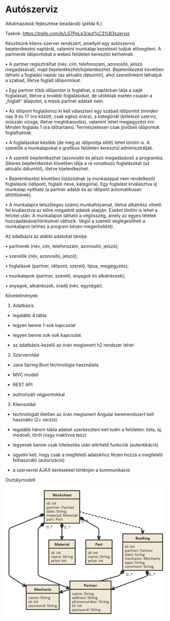 # Autószerviz
Alkalmazások fejlesztése beadandó (példa 6.)

Taskok: https://trello.com/b/LS7PpLk3/aut%C3%B3szerviz

Készítsünk kliens-szerver rendszert, amellyel egy autószerviz bejelentkezési
naptárát, valamint munkalap kezelését tudjuk elősegíteni.
A partnerek időpontokat a webes felületen keresztül kérhetnek.

• A partner regisztrálhat (név, cím, telefonszám, azonosító, jelszó megadásával),
majd bejelentkezhet/kijelentkezhet. Bejelentkezést követően látható a
foglalási naptár (az aktuális dátumtól), ahol szerelőnként láthatjuk a szabad,
illetve foglalt időpontokat.

• Egy partner több időpontot is foglalhat, a naptárban látja a saját foglalásait,
illetve a további foglalásokat, de utóbbiak esetén csupán a „foglalt” állapotot, a
másik partner adatait nem.

• Az időpont foglaláshoz ki kell választani egy szabad időpontot (minden nap 9
és 17 óra között, csak egész órára), a kategóriát (kötelező szerviz, műszaki
vizsga, illetve meghibásodás), valamint lehet megjegyzést írni. Minden
foglalás 1 óra időtartamú. Természetesen csak jövőbeli időpontok
foglalhatóak.

• A foglalásokat később (de még az időpontja előtt) lehet törölni is.
A szerelők a munkalapokat a grafikus felületen keresztül adminisztrálják.

• A szerelő bejelentkezhet (azonosító és jelszó megadásával) a programba.
Sikeres bejelentkezést követően látja a rá vonatkozó foglalásokat (az aktuális
dátumtól), illetve kijelentkezhet.

• Bejelentkezést követően listázódnak (a munkalappal nem rendelkező)
foglalások (időpont, foglaló neve, kategória). Egy foglalást kiválasztva új
munkalap nyitható (a partner adatai és az időpont automatikusan
áttöltődnek).

• A munkalapra tetszőleges számú munkafolyamat, illetve alkatrész vihető fel
kiválasztva az előre megadott adatok alapján. Ezeket törölni is lehet a felvitel
után. A munkalapon látható a végösszeg, amely az egyes tételek
hozzáadásával/törlésével változik. Végül a szerelő véglegesítheti a
munkalapot (ehhez a program kérjen megerősítést).

Az adatbázis az alábbi adatokat tárolja:

• partnerek (név, cím, telefonszám, azonosító, jelszó);

• szerelők (név, azonosító, jelszó);

• foglalások (partner, időpont, szerelő, típus, megjegyzés);

• munkalapok (partner, szerelő, anyagok és alkatrészek);

• anyagok, alkatrészek, óradíj (név, egységár). 


Követelmények:

1) Adatbázis

- legalább 4 tábla

- legyen benne 1-sok kapcsolat

- legyen benne sok-sok kapcsolat

- az adatbázis-kezelő az órán megismert h2 rendszer lehet

2) Szerveroldal

- Java Spring Boot technológia használata

- MVC modell

- REST API

- authorizált végpontokkal

3) Kliensoldal

- technológiát illetően az órán megismert Angular keretrendszert kell használni (2+ verzió).

- legalább három tábla adatait szerkeszteni kell tudni a felületen: lista, új, módosít, töröl (vagy inaktívvá tesz)

- legyenek benne csak hitelesítés után elérhető funkciók (autentikáció)

- ügyelni kell, hogy csak a megfelelő adatokhoz férjen hozzá a megfelelő felhasználó (autorizáció)

- a szerverrel AJAX kérésekkel történjen a kommunikáció

Osztálymodell

![Tables](docs/img/tables.png)
